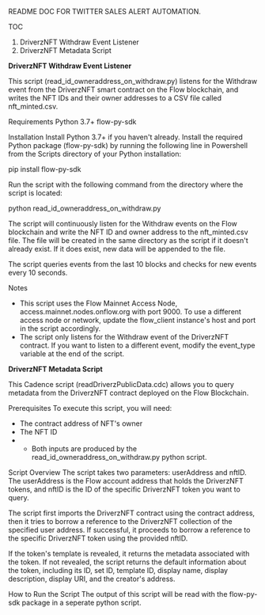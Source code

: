 README DOC FOR TWITTER SALES ALERT AUTOMATION. 

TOC

1. DriverzNFT Withdraw Event Listener
2. DriverzNFT Metadata Script


**DriverzNFT Withdraw Event Listener**

This script (read_id_owneraddress_on_withdraw.py) listens for the Withdraw event from the DriverzNFT smart contract on the Flow blockchain, and writes the NFT IDs and their owner addresses to a CSV file called nft_minted.csv.

Requirements
Python 3.7+
flow-py-sdk

Installation
Install Python 3.7+ if you haven't already.
Install the required Python package (flow-py-sdk) by running the following line in Powershell from the Scripts directory of your Python installation:

pip install flow-py-sdk

Run the script with the following command from the directory where the script is located:

python read_id_owneraddress_on_withdraw.py

The script will continuously listen for the Withdraw events on the Flow blockchain and write the NFT ID and owner address to the nft_minted.csv file. The file will be created in the same directory as the script if it doesn't already exist. If it does exist, new data will be appended to the file.

The script queries events from the last 10 blocks and checks for new events every 10 seconds.

Notes

 - This script uses the Flow Mainnet Access Node, access.mainnet.nodes.onflow.org with port 9000. To use a different access node or network, update the flow_client instance's host and port in the script accordingly.
 - The script only listens for the Withdraw event of the DriverzNFT contract. If you want to listen to a different event, modify the event_type variable at the end of the script.



**DriverzNFT Metadata Script**

This Cadence script (readDriverzPublicData.cdc) allows you to query metadata from the DriverzNFT contract deployed on the Flow Blockchain.

Prerequisites
To execute this script, you will need:
 - The contract address of NFT's owner
 - The NFT ID
 - - Both inputs are produced by the read_id_owneraddress_on_withdraw.py python script.
  
Script Overview
The script takes two parameters: userAddress and nftID. The userAddress is the Flow account address that holds the DriverzNFT tokens, and nftID is the ID of the specific DriverzNFT token you want to query.

The script first imports the DriverzNFT contract using the contract address, then it tries to borrow a reference to the DriverzNFT collection of the specified user address. If successful, it proceeds to borrow a reference to the specific DriverzNFT token using the provided nftID.

If the token's template is revealed, it returns the metadata associated with the token. If not revealed, the script returns the default information about the token, including its ID, set ID, template ID, display name, display description, display URI, and the creator's address.

How to Run the Script
The output of this script will be read with the flow-py-sdk package in a seperate python script.
